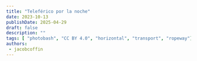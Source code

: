```yaml
---
title: "Teleférico por la noche"
date: 2023-10-13
publishDate: 2025-04-29
draft: false
description: ""
tags: [ "photobash", "CC BY 4.0", "horizontal", "transport", "ropeway"]
authors:
 - jacobcoffin
---
```

